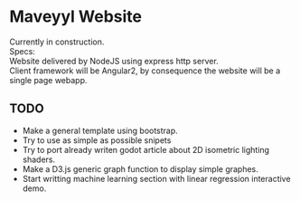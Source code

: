 # Maveyyl Website

Currently in construction.  
Specs:  
Website delivered by NodeJS using express http server.  
Client framework will be Angular2, by consequence the website will be a single page webapp.

## TODO
* Make a general template using bootstrap.
* Try to use as simple as possible snipets
* Try to port already writen godot article about 2D isometric lighting shaders.
* Make a D3.js generic graph function to display simple graphes.
* Start writting machine learning section with linear regression interactive demo.